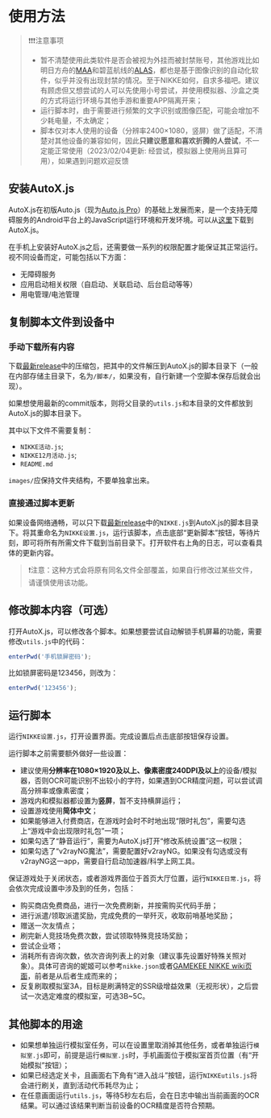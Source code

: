# 使用方法

> ❗❗❗注意事项
> 
> - 暂不清楚使用此类软件是否会被视为外挂而被封禁账号，其他游戏比如明日方舟的[MAA](https://github.com/MaaAssistantArknights/MaaAssistantArknights)和碧蓝航线的[ALAS](https://github.com/LmeSzinc/AzurLaneAutoScript)，都也是基于图像识别的自动化软件，似乎并没有出现封禁的情况。至于NIKKE如何，自求多福吧。建议有顾虑但又想尝试的人可以先使用小号尝试，并使用模拟器、沙盒之类的方式将运行环境与其他手游和重要APP隔离开来；
> - 运行脚本时，由于需要进行频繁的文字识别或图像匹配，可能会增加不少耗电量，不太确定；
> - 脚本仅对本人使用的设备（分辨率2400×1080，竖屏）做了适配，不清楚对其他设备的兼容如何，因此**只建议愿意和喜欢折腾的人尝试**，不一定能正常使用（2023/02/04更新: 经尝试，模拟器上使用尚且算可用），如果遇到问题欢迎反馈

## 安装AutoX.js

AutoX.js在初版Auto.js（现为[Auto.js Pro](https://pro.autojs.org/)）的基础上发展而来，是一个支持无障碍服务的Android平台上的JavaScript运行环境和开发环境。可以从[这里](https://github.com/kkevsekk1/AutoX#autoxjs%E4%B8%8B%E8%BD%BD%E5%9C%B0%E5%9D%80)下载到AutoX.js。

在手机上安装好AutoX.js之后，还需要做一系列的权限配置才能保证其正常运行。视不同设备而定，可能包括以下方面：

- 无障碍服务
- 应用启动相关权限（自启动、关联启动、后台启动等等）
- 用电管理/电池管理

## 复制脚本文件到设备中

### 手动下载所有内容

下载[最新release](https://github.com/Zebartin/autoxjs-scripts/releases/latest)中的压缩包，把其中的文件解压到AutoX.js的脚本目录下（一般在内部存储主目录下，名为`/脚本/`，如果没有，自行新建一个空脚本保存后就会出现）。

如果想使用最新的commit版本，则将父目录的`utils.js`和本目录的文件都放到AutoX.js的脚本目录下。

其中以下文件不需要复制：

- `NIKKE活动.js`;
- `NIKKE12月活动.js`;
- `README.md`

`images/`应保持文件夹结构，不要单独拿出来。

### 直接通过脚本更新

如果设备网络通畅，可以只下载[最新release](https://github.com/Zebartin/autoxjs-scripts/releases/latest)中的`NIKKE.js`到AutoX.js的脚本目录下。将其重命名为`NIKKE设置.js`，运行该脚本，点击底部“更新脚本”按钮，等待片刻，即可将所有所需文件下载到当前目录下。打开软件右上角的日志，可以查看具体的更新内容。

> ❗注意：这种方式会将原有同名文件全部覆盖，如果自行修改过某些文件，请谨慎使用该功能。

## 修改脚本内容（可选）

打开AutoX.js，可以修改各个脚本。如果想要尝试自动解锁手机屏幕的功能，需要修改`utils.js`中的代码：

```javascript
enterPwd('手机锁屏密码');
```

比如锁屏密码是123456，则改为：

```javascript
enterPwd('123456');
```

## 运行脚本

运行`NIKKE设置.js`，打开设置界面。完成设置后点击底部按钮保存设置。

运行脚本之前需要额外做好一些设置：

- 建议使用**分辨率在1080×1920及以上、像素密度240DPI及以上**的设备/模拟器，否则OCR可能识别不出较小的字符，如果遇到OCR精度问题，可以尝试调高分辨率或像素密度；
- 游戏内和模拟器都设置为**竖屏**，暂不支持横屏运行；
- 设置游戏使用**简体中文**；
- 如果能够进入付费商店，在游戏时会时不时地出现“限时礼包”，需要勾选上“游戏中会出现限时礼包”一项；
- 如果勾选了“静音运行”，需要为AutoX.js打开“修改系统设置”这一权限；
- 如果勾选了“v2rayNG魔法”，需要配置好v2rayNG。如果没有勾选或没有v2rayNG这一app，需要自行启动加速器/科学上网工具。

保证游戏处于关闭状态，或者游戏界面位于首页大厅位置，运行`NIKKE日常.js`，将会依次完成设置中涉及到的任务，包括：

- 购买商店免费商品，进行一次免费刷新，并按需购买代码手册；
- 进行派遣/领取派遣奖励，完成免费的一举歼灭，收取前哨基地奖励；
- 赠送一次友情点；
- 刷完新人竞技场免费次数，尝试领取特殊竞技场奖励；
- 尝试企业塔；
- 消耗所有咨询次数，依次咨询列表上的对象（建议事先设置好特殊关照对象）。具体可咨询的妮姬可以参考`nikke.json`或者[GAMEKEE NIKKE wiki页面](https://nikke.gamekee.com/575965.html)，前者是从后者生成而来的；
- 反复刷取模拟室3A，目标是刷满特定的SSR级增益效果（无视形状），之后尝试一次选定难度的模拟室，可选3B~5C。

## 其他脚本的用途

- 如果想单独运行模拟室任务，可以在设置里取消掉其他任务，或者单独运行`模拟室.js`即可，前提是运行`模拟室.js`时，手机画面位于模拟室首页位置（有“开始模拟”按钮）；
- 如果已经选定关卡，且画面右下角有“进入战斗”按钮，运行`NIKKEutils.js`将会进行刷关，直到活动代币耗尽为止；
- 在任意画面运行`utils.js`，等待5秒左右后，会在日志中输出当前画面的OCR结果。可以通过该结果判断当前设备的OCR精度是否符合预期。


